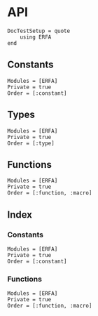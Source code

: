 # API

```@meta
DocTestSetup = quote
    using ERFA
end
```

## Constants

```@autodocs
Modules = [ERFA]
Private = true
Order = [:constant]
```

## Types

```@autodocs
Modules = [ERFA]
Private = true
Order = [:type]
```

## Functions

```@autodocs
Modules = [ERFA]
Private = true
Order = [:function, :macro]
```

## Index

### Constants

```@index
Modules = [ERFA]
Private = true
Order = [:constant]
```

### Functions

```@index
Modules = [ERFA]
Private = true
Order = [:function, :macro]
```
